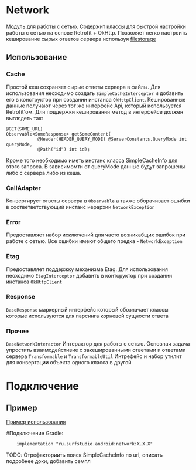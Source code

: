 # Network
Модуль для работы с сетью. Содержит классы для быстрой настройки работы с сетью на основе Retrofit + OkHttp. 
Позволяет легко настроить кеширование сырых ответов сервера используя [filestorage](../filestorage/README.md)

## Использование
### Cache
Простой кеш сохраняет сырые ответы сервера в файлы. Для использования неоходимо создать 
`SimpleCacheInterceptor` и добавить его в конструктор при создании инстанса `OkHttpClient`. Кешированные данные получают через тот же интерфейс Api, который используется Retrofit'ом. Для поддержки кеширования метод в интерфейсе должен выглядеть так: 
```
@GET(SOME_URL)
Observable<SomeResponse> getSomeContent(
            @Header(HEADER_QUERY_MODE) @ServerConstants.QueryMode int queryMode,
            @Path("id") int id);
```
Кроме того необходимо иметь инстанс класса SimpleCacheInfo для этого запроса. В зависимомти от queryMode данные будут запрошены либо с сервера либо из кеша.


### CallAdapter
Конвертирует ответы сервера в `Observable` а также оборачивает ошибки в соответветствующий инстанс иерархии `NetworkException`

### Error
Предоставляет набор исключений для часто возникабщих ошибок при работе с сетью. Все ошибки имеют общего предка - `NetworkException`

### Etag
Предоставляет поддержку механизма Etag. Для использования неоходимо
`EtagInterceptor` добавить в контсруктор при создании инстанса `OkHttpClient`

### Response
`BaseResponse` маркерный интерфейс который обозначает классы которые используются для парсинга корневой сущности ответа

### Прочее
`BaseNetworkInteractor` Интерактор для работы с сетью. Основная задача упростить взаимодейстивие с закешированными ответами и ответами сервера 
`Transformable` и `TransformableUtil` Интрефейс и набор утилит для конвертации объекта одного класса в другой

# Подключение
## Пример
[Пример использования](../network-sample)

#Подключение
Gradle:
```
    implementation "ru.surfstudio.android:network:X.X.X"
```

TODO: Отрефакториить поиск SimpleCacheInfo по url, описать подробнее доки, добавить семпл
